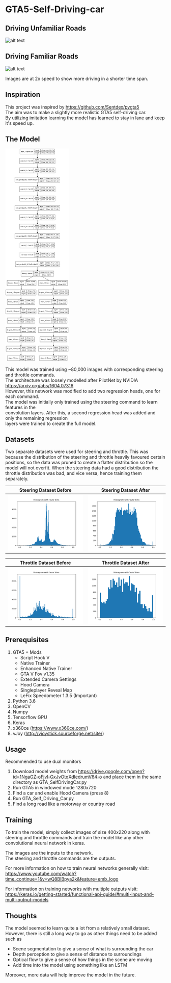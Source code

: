 # GTA5-Self-Driving-car

## Driving Unfamiliar Roads
![alt text](https://github.com/Will-J-Gale/GTA5-Self-Driving-Car/blob/master/Images/Driving_Unfamiliar_roads.gif)  
## Driving Familiar Roads
![alt text](https://github.com/Will-J-Gale/GTA5-Self-Driving-Car/blob/master/Images/Driving_Familiar_roads.gif)  

Images are at 2x speed to show more driving in a shorter time span.

## Inspiration
This project was inspired by https://github.com/Sentdex/pygta5  
The aim was to make a slightly more realistic GTA5 self-driving car.  
By utilizing imitation learning the model has learned to stay in lane 
and keep it's speed up. 

## The Model
<img src="https://github.com/Will-J-Gale/GTA5-Self-Driving-Car/blob/master/Images/SelfDrivingModel.png" alt="drawing" width="200"/>

This model was trained using ~80,000 images with corresponding steering and throttle commands.  
The architecture was loosely  modelled after PilotNet by NVIDIA https://arxiv.org/abs/1604.07316  
However, this network was modified to add two regression heads, one for each command.  
The model was initially only trained using the steering command to learn features in the  
convolution layers. After this, a second regression head was added and only the remaining regression  
layers were trained to create the full model.

## Datasets
Two separate datasets were used for steering and throttle.
This was because the distribution of the steering and throttle heavily favoured certain positions, 
so the data was pruned to create a flatter distribution so the model will not overfit.
When the steering data had a good distribution the throttle distribution was bad, and vice versa,
hence training them separately.

Steering Dataset Before    |  Steering Dataset After
:-------------------------:|:-------------------------:
![](https://github.com/Will-J-Gale/GTA5-Self-Driving-Car/blob/master/Images/Steering_100k.png)  |  ![](https://github.com/Will-J-Gale/GTA5-Self-Driving-Car/blob/master/Images/Steering_52k.png)

Throttle Dataset Before    |  Throttle Dataset After
:-------------------------:|:-------------------------:
![](https://github.com/Will-J-Gale/GTA5-Self-Driving-Car/blob/master/Images/Throttle_100k.png)  |  ![](https://github.com/Will-J-Gale/GTA5-Self-Driving-Car/blob/master/Images/Throttle_35k.png)

## Prerequisites
1. GTA5 + Mods
   * Script Hook V
   * Native Trainer
   * Enhanced Native Trainer
   * GTA V Fov v1.35
   * Extended Camera Settings
   * Hood Camera
   * Singleplayer Reveal Map
   * LeFix Speedometer 1.3.5 (Important)
2. Python 3.6
3. OpenCV
4. Numpy
5. Tensorflow GPU
6. Keras
7. x360ce (https://www.x360ce.com/)
8. vJoy (http://vjoystick.sourceforge.net/site/)

## Usage
Recommended to use dual monitors
1. Download model weights from https://drive.google.com/open?id=1NgaGZ-oFjvl-GxJvOtqXdIedrumV64-o and place them in the same directory as GTA_SelfDrivingCar.py 
2. Run GTA5 in windowed mode 1280x720
3. Find a car and enable Hood Camera (press 8)
4. Run GTA_Self_Driving_Car.py
5. Find a long road like a motorway or country road

## Training 
To train the model, simply collect images of size 400x220 along with steering and throttle commands and train the model like any other convolutional neural network in keras.

The images are the inputs to the network.  
The steering and throttle commands are the outputs.

For more information on how to train neural networks generally visit:  
https://www.youtube.com/watch?time_continue=1&v=wQ8BIBpya2k&feature=emb_logo

For information on training networks with multiple outputs visit:  
https://keras.io/getting-started/functional-api-guide/#multi-input-and-multi-output-models

## Thoughts
The model seemed to learn quite a lot from a relatively small dataset.   
However, there is still a long way to go as other things need to be added such as
   * Scene segmentation to give a sense of what is surrounding the car
   * Depth perception to give a sense of distance to surroundings
   * Optical flow to give a sense of how things in the scene are moving
   * Add time into the model using something like an LSTM 
   
Moreover, more data will help improve the model in the future.
